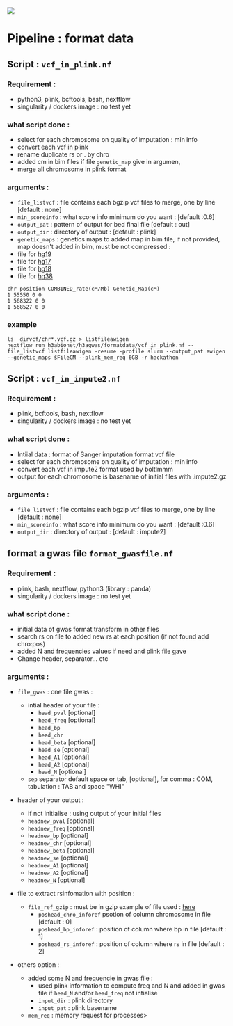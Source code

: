<img src="../aux/H3ABioNetlogo2.jpg"/>

# Pipeline : format data

## Script : `vcf_in_plink.nf`
### Requirement :
  * python3, plink, bcftools, bash, nextflow
  * singularity / dockers image : no test yet
### what script done :
  * select for each chromosome on quality of imputation : min info
  * convert each vcf in plink
  * rename duplicate rs or . by chro
  * added cm in bim files if file `genetic_map` give in argumen, 
  * merge all chromosome in plink format
### arguments :
* `file_listvcf` : file contains each bgzip vcf files to merge, one by line [default : none]
* `min_scoreinfo` : what score info minimum do you want : [default :0.6]
* `output_pat` : pattern of output for bed final file [default : out]
* `output_dir` : directory of output : [default : plink] 
* `genetic_maps` : genetics maps to added map in bim file, if not provided, map doesn't added in bim, must be not compressed :
 * file for [hg19](https://data.broadinstitute.org/alkesgroup/Eagle/downloads/tables/genetic_map_hg19.txt.gz) 
 * file for [hg17](https://data.broadinstitute.org/alkesgroup/Eagle/downloads/tables/genetic_map_hg17.txt.gz)
 * file for [hg18](https://data.broadinstitute.org/alkesgroup/Eagle/downloads/tables/genetic_map_hg18.txt.gz)
 * file for [hg38](https://data.broadinstitute.org/alkesgroup/Eagle/downloads/tables/genetic_map_hg38_withX.txt.gz)

```
chr position COMBINED_rate(cM/Mb) Genetic_Map(cM)
1 55550 0 0
1 568322 0 0
1 568527 0 0
```


### example 

```
ls  dirvcf/chr*.vcf.gz > listfileawigen
nextflow run h3abionet/h3agwas/formatdata/vcf_in_plink.nf --file_listvcf listfileawigen -resume -profile slurm --output_pat awigen  --genetic_maps $FileCM --plink_mem_req 6GB -r hackathon
```

## Script : `vcf_in_impute2.nf`
### Requirement :
* plink, bcftools, bash, nextflow
* singularity / dockers image : no test yet
### what script done :
* Intiial data : format of Sanger imputation format vcf file
* select for each chromosome on quality of imputation : min info
* convert each vcf in impute2 format used by boltlmmm
* output for each chromosome is basename of initial files with .impute2.gz

### arguments :
* `file_listvcf` : file contains each bgzip vcf files to merge, one by line [default : none]
* `min_scoreinfo` : what score info minimum do you want : [default :0.6]
* `output_dir` : directory of output : [default : impute2] 

## format a gwas file `format_gwasfile.nf`
### Requirement :
* plink, bash, nextflow, python3 (library : panda)
* singularity / dockers image : no test yet

### what script done :
* initial data of gwas format transform in other files
* search rs on file to added new rs at each position (if not found add chro:pos)
* added N and frequencies values if need and plink file gave
* Change header, separator... etc

### arguments :
* `file_gwas` : one file gwas :
  * intial header of your file :
    * `head_pval` [optional]
    * `head_freq` [optional]
    * `head_bp`  
    * `head_chr` 
    * `head_beta` [optional]
    * `head_se` [optional]
    * `head_A1` [optional]
    * `head_A2` [optional]
    * `head_N`  [optional]
  * `sep` separator default space or tab, [optional], for comma : COM, tabulation : TAB and space "WHI"
* header of your output :
  * if not initialise : using output of your initial files
  * `headnew_pval` [optional]
  * `headnew_freq` [optional]
  * `headnew_bp`  [optional]
  * `headnew_chr` [optional]
  * `headnew_beta` [optional]
  * `headnew_se` [optional]
  * `headnew_A1` [optional]
  * `headnew_A2` [optional]
  * `headnew_N`  [optional]
* file to extract rsinfomation with position :
  * `file_ref_gzip` : must be in gzip example of file used : [here](ftp://ftp.ncbi.nlm.nih.gov/snp/organisms/human_9606_b151_GRCh37p13/VCF/All_20180423.vcf.gz)
    * `poshead_chro_inforef` psotion of column chromosome in file  [default : 0]
    * `poshead_bp_inforef` : position of column where bp in file [default : 1]
    * `poshead_rs_inforef` : position of column where rs in file  [default : 2]

* others option :
  * added some N and frequencie in gwas file :
    * used plink information to compute freq and N and added in gwas file if `head_N` and/or `head_freq` not intialise
    * `input_dir` : plink directory
    * `input_pat` : plink basename
  * `mem_req` : memory request for processes>

